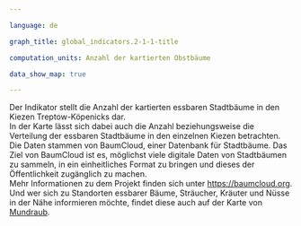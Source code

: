 ```yaml
---

language: de   

graph_title: global_indicators.2-1-1-title

computation_units: Anzahl der kartierten Obstbäume

data_show_map: true

---
```

Der Indikator stellt die Anzahl der kartierten essbaren Stadtbäume in den Kiezen Treptow-Köpenicks dar. <br> In der Karte lässt sich dabei auch die Anzahl beziehungsweise die Verteilung der essbaren Stadtbäume in den einzelnen Kiezen betrachten. <br>
Die Daten stammen von BaumCloud, einer Datenbank für Stadtbäume. Das Ziel von BaumCloud ist es, möglichst viele digitale Daten von Stadtbäumen zu sammeln, in ein einheitliches Format zu bringen und dieses der Öffentlichkeit zugänglich zu machen. <br> Mehr Informationen zu dem Projekt finden sich unter <a href="https://baumcloud.org/#/">https://baumcloud.org</a>.<br>
Und wer sich zu Standorten essbarer Bäume, Sträucher, Kräuter und Nüsse in der Nähe informieren möchte, findet diese auch auf der Karte von [Mundraub](https://mundraub.org/map).
